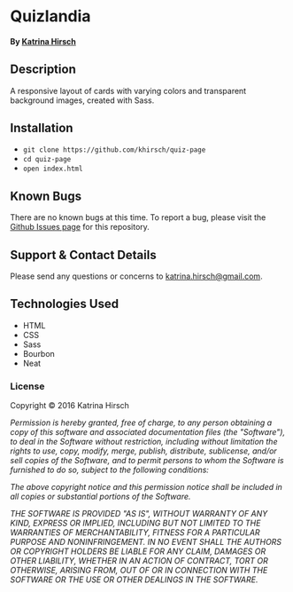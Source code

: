 # Quizlandia

#### By [Katrina Hirsch](https://github.com/khirsch)

## Description

A responsive layout of cards with varying colors and transparent background images, created with Sass.

## Installation

* `git clone https://github.com/khirsch/quiz-page`
* `cd quiz-page`
* `open index.html`

## Known Bugs

There are no known bugs at this time. To report a bug, please visit the [Github Issues page](https://github.com/khirsch/quiz-page/issues) for this repository.

## Support & Contact Details

Please send any questions or concerns to katrina.hirsch@gmail.com.

## Technologies Used

* HTML
* CSS
* Sass
* Bourbon
* Neat

### License

Copyright &copy; 2016 Katrina Hirsch

_Permission is hereby granted, free of charge, to any person obtaining a copy of this software and associated documentation files (the "Software"), to deal in the Software without restriction, including without limitation the rights to use, copy, modify, merge, publish, distribute, sublicense, and/or sell copies of the Software, and to permit persons to whom the Software is furnished to do so, subject to the following conditions:_

_The above copyright notice and this permission notice shall be included in all copies or substantial portions of the Software._

_THE SOFTWARE IS PROVIDED "AS IS", WITHOUT WARRANTY OF ANY KIND, EXPRESS OR IMPLIED, INCLUDING BUT NOT LIMITED TO THE WARRANTIES OF MERCHANTABILITY, FITNESS FOR A PARTICULAR PURPOSE AND NONINFRINGEMENT. IN NO EVENT SHALL THE AUTHORS OR COPYRIGHT HOLDERS BE LIABLE FOR ANY CLAIM, DAMAGES OR OTHER LIABILITY, WHETHER IN AN ACTION OF CONTRACT, TORT OR OTHERWISE, ARISING FROM, OUT OF OR IN CONNECTION WITH THE SOFTWARE OR THE USE OR OTHER DEALINGS IN THE SOFTWARE._
